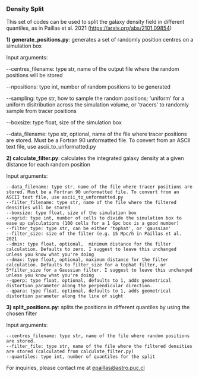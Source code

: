 ### Density Split

This set of codes can be used to split the galaxy density field in different quantiles, as in Paillas et al. 2021 (https://arxiv.org/abs/2101.09854)

**1) generate_positions.py**: generates a set of randomly position centres on a simulation box

Input arguments:

--centres_filename: type str, name of the output file where the random positions will be stored

--npositions: type int, number of random positions to be generated

--sampling: type str, how to sample the random positions; 'uniform' for a uniform disitribution across 
            the simulation volume, or 'tracers' to randomly sample from tracer positions 

--boxsize: type float, size of the simulation box

--data_filename: type str, optional, name of the file where tracer positions are stored. Must be a Fortran 90 unformatted file. To convert from an ASCII text file, use ascii_to_unformatted.py
    

**2) calculate_filter.py**: calculates the integrated galaxy density at a given distance for each random position

Input arguments:

    --data_filename: type str, name of the file where tracer positions are stored. Must be a Fortran 90 unformatted file. To convert from an ASCII text file, use ascii_to_unformatted.py
    --filter_filename: type str, name of the file where the filtered densities will be stored
    --boxsize: type float, size of the simulation box
    --ngrid: type int, number of cells to divide the simulation box to ease up calculations (100 cells for a 1 Gpc box is a good number)
    --filter_type: type str, can be either 'tophat', or 'gaussian'
    --filter_size: size of the filter (e.g. 15 Mpc/h in Paillas et al. 2021
    --dmin: type float, optional,  minimum distance for the filter calculation. Defaults to zero. I suggest to leave this unchanged unless you know what you're doing
    --dmax: type float, optional, maximum distance for the filter calculation. Defaults to filter_size for a tophat filter, or 5*filter_size for a Gaussian filter. I suggest to leave this unchanged unless you know what you're doing
    --qperp: type float, optional, defaults to 1, adds geometrical distortion parameter along the perpendicular direction. 
    --qpara: type float, optional, defaults to 1, adds geometrical distortion parameter along the line of sight


**3) split_positions.py**: splits the positions in different quantiles by using the chosen filter

Input arguments:

    --centres_filename: type str, name of the file where random positions are stored.
    --filter_file: type str, name of the file where the filtered densities are stored (calculated from calculate_filter.py)
    --quantiles: type int, number of quantiles for the split


For inquiries, please contact me at epaillas@astro.puc.cl